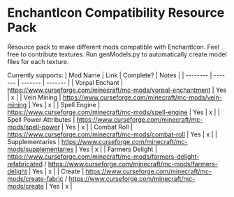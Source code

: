 # EnchantIcon Compatibility Resource Pack
Resource pack to make different mods compatible with EnchantIcon. Feel free to contribute textures.
Run genModels.py to automatically create model files for each texture.

Currently supports:
| Mod Name | Link | Complete? | Notes |
| -------- | ------- | ------- |  ------- |
| Vorpal Enchant | https://www.curseforge.com/minecraft/mc-mods/vorpal-enchantment | Yes | x |
| Vein Mining | https://www.curseforge.com/minecraft/mc-mods/vein-mining | Yes | x |
| Spell Engine | https://www.curseforge.com/minecraft/mc-mods/spell-engine | Yes | x |
| Spell Power Attributes | https://www.curseforge.com/minecraft/mc-mods/spell-power | Yes | x |
| Combat Roll | https://www.curseforge.com/minecraft/mc-mods/combat-roll | Yes | x |
| Supplementaries | https://www.curseforge.com/minecraft/mc-mods/supplementaries | Yes | x |
| Farmers Delight | https://www.curseforge.com/minecraft/mc-mods/farmers-delight-refabricated / https://www.curseforge.com/minecraft/mc-mods/farmers-delight | Yes | x |
| Create | https://www.curseforge.com/minecraft/mc-mods/create-fabric / https://www.curseforge.com/minecraft/mc-mods/create | Yes | x |